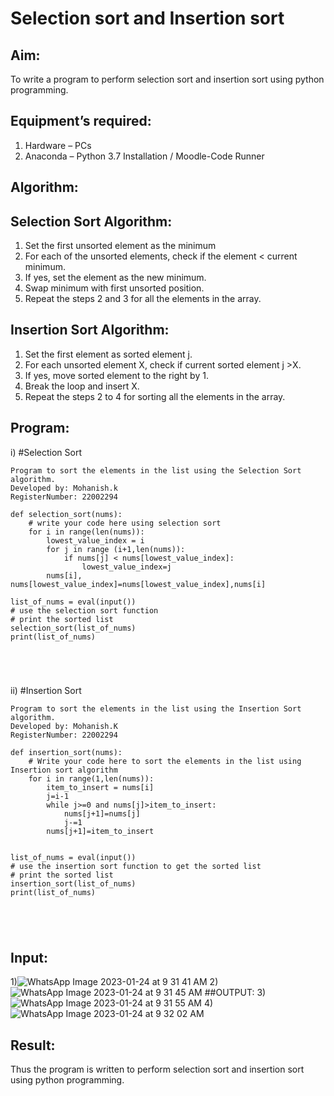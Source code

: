 # Selection sort and Insertion sort
## Aim:
To write a program to perform selection sort and insertion sort using python programming.
## Equipment’s required:
1.	Hardware – PCs
2.	Anaconda – Python 3.7 Installation / Moodle-Code Runner
## Algorithm:
## Selection Sort Algorithm:
1.	Set the first unsorted element as the minimum
2.	For each of the unsorted elements, check if the element < current minimum.
3.	If yes, set the element as the new minimum.
4.	Swap minimum with first unsorted position.
5.	Repeat the steps 2 and 3 for all the elements in the array.
## Insertion Sort Algorithm:
1.	Set the first element as sorted element j.
2.	For each unsorted element X, check if current sorted element j >X.
3.	If yes, move sorted element to the right by 1.
4.	Break the loop and insert X.
5.	Repeat the steps 2 to 4 for sorting all the elements in the array.
## Program:
i)	#Selection Sort
```
Program to sort the elements in the list using the Selection Sort algorithm.
Developed by: Mohanish.k
RegisterNumber: 22002294

def selection_sort(nums):
    # write your code here using selection sort
    for i in range(len(nums)):
        lowest_value_index = i
        for j in range (i+1,len(nums)):
            if nums[j] < nums[lowest_value_index]:
                lowest_value_index=j
        nums[i], nums[lowest_value_index]=nums[lowest_value_index],nums[i]

list_of_nums = eval(input())
# use the selection sort function
# print the sorted list
selection_sort(list_of_nums)
print(list_of_nums)





```
ii)	#Insertion Sort
```
Program to sort the elements in the list using the Insertion Sort algorithm.
Developed by: Mohanish.K
RegisterNumber: 22002294

def insertion_sort(nums):
    # Write your code here to sort the elements in the list using Insertion sort algorithm
    for i in range(1,len(nums)):
        item_to_insert = nums[i]
        j=i-1
        while j>=0 and nums[j]>item_to_insert:
            nums[j+1]=nums[j]
            j-=1
        nums[j+1]=item_to_insert
    
    
list_of_nums = eval(input())
# use the insertion sort function to get the sorted list
# print the sorted list
insertion_sort(list_of_nums)
print(list_of_nums)





```

## Input:
1)![WhatsApp Image 2023-01-24 at 9 31 41 AM](https://user-images.githubusercontent.com/111619160/214209980-c0652048-1286-4fb7-9a1f-e369af95a658.jpeg)
2)![WhatsApp Image 2023-01-24 at 9 31 45 AM](https://user-images.githubusercontent.com/111619160/214209992-21f7f674-2b9b-4dc9-b396-80c52f3d5cfd.jpeg)
##OUTPUT:
3)![WhatsApp Image 2023-01-24 at 9 31 55 AM](https://user-images.githubusercontent.com/111619160/214210006-4555ce63-fde0-41b7-8235-39a29cd100a3.jpeg)
4)![WhatsApp Image 2023-01-24 at 9 32 02 AM](https://user-images.githubusercontent.com/111619160/214210014-ceefd0b9-b76b-4912-b803-40b7aeeb9dcc.jpeg)



## Result:
Thus the program is written to perform selection sort and insertion sort using python programming.
